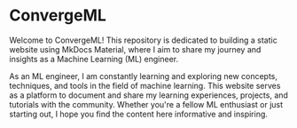 # ConvergeML

Welcome to ConvergeML! This repository is dedicated to building a static website using MkDocs Material, where I aim to share my journey and insights as a Machine Learning (ML) engineer.

As an ML engineer, I am constantly learning and exploring new concepts, techniques, and tools in the field of machine learning. This website serves as a platform to document and share my learning experiences, projects, and tutorials with the community. Whether you're a fellow ML enthusiast or just starting out, I hope you find the content here informative and inspiring.
